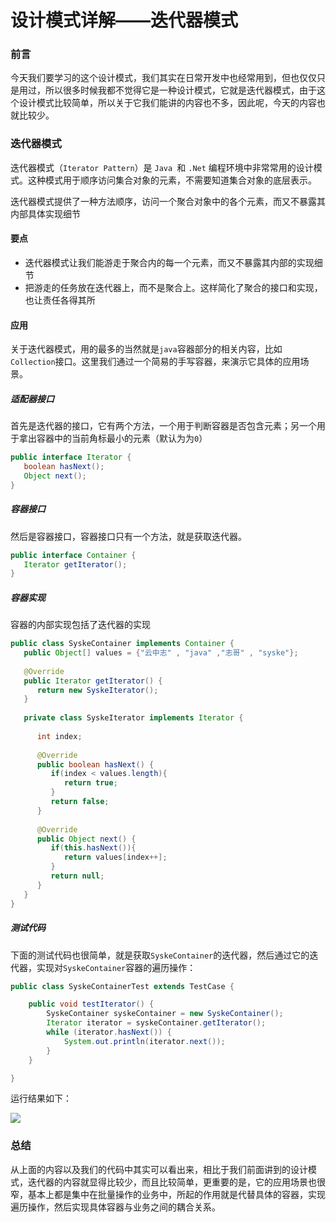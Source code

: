 # 设计模式详解——迭代器模式

### 前言

今天我们要学习的这个设计模式，我们其实在日常开发中也经常用到，但也仅仅只是用过，所以很多时候我都不觉得它是一种设计模式，它就是迭代器模式，由于这个设计模式比较简单，所以关于它我们能讲的内容也不多，因此呢，今天的内容也就比较少。

### 迭代器模式

迭代器模式（`Iterator Pattern`）是 `Java `和 `.Net` 编程环境中非常常用的设计模式。这种模式用于顺序访问集合对象的元素，不需要知道集合对象的底层表示。

迭代器模式提供了一种方法顺序，访问一个聚合对象中的各个元素，而又不暴露其内部具体实现细节

#### 要点

- 迭代器模式让我们能游走于聚合内的每一个元素，而又不暴露其内部的实现细节
- 把游走的任务放在迭代器上，而不是聚合上。这样简化了聚合的接口和实现，也让责任各得其所

#### 应用

关于迭代器模式，用的最多的当然就是`java`容器部分的相关内容，比如`Collection`接口。这里我们通过一个简易的手写容器，来演示它具体的应用场景。

##### 适配器接口

首先是迭代器的接口，它有两个方法，一个用于判断容器是否包含元素；另一个用于拿出容器中的当前角标最小的元素（默认为为`0`）

```java
public interface Iterator {
   boolean hasNext();
   Object next();
}
```

##### 容器接口

然后是容器接口，容器接口只有一个方法，就是获取迭代器。

```java
public interface Container {
   Iterator getIterator();
}
```

##### 容器实现

容器的内部实现包括了迭代器的实现

```java
public class SyskeContainer implements Container {
   public Object[] values = {"云中志" , "java" ,"志哥" , "syske"};
 
   @Override
   public Iterator getIterator() {
      return new SyskeIterator();
   }
 
   private class SyskeIterator implements Iterator {
 
      int index;
 
      @Override
      public boolean hasNext() {
         if(index < values.length){
            return true;
         }
         return false;
      }
 
      @Override
      public Object next() {
         if(this.hasNext()){
            return values[index++];
         }
         return null;
      }     
   }
}
```

##### 测试代码

下面的测试代码也很简单，就是获取`SyskeContainer`的迭代器，然后通过它的迭代器，实现对`SyskeContainer`容器的遍历操作：

```java
public class SyskeContainerTest extends TestCase {

    public void testIterator() {
        SyskeContainer syskeContainer = new SyskeContainer();
        Iterator iterator = syskeContainer.getIterator();
        while (iterator.hasNext()) {
            System.out.println(iterator.next());
        }
    }

}
```

运行结果如下：

![](
https://syske-pic-bed.oss-cn-hangzhou.aliyuncs.com/imgs/blog/20211018213619.png)

### 总结

从上面的内容以及我们的代码中其实可以看出来，相比于我们前面讲到的设计模式，迭代器的内容就显得比较少，而且比较简单，更重要的是，它的应用场景也很窄，基本上都是集中在批量操作的业务中，所起的作用就是代替具体的容器，实现遍历操作，然后实现具体容器与业务之间的耦合关系。